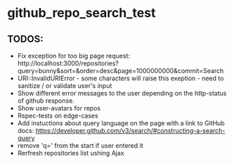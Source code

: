 # github_repo_search_test


## TODOS:

- Fix exception for too big page request: http://localhost:3000/repositories?query=bunny&sort=&order=desc&page=1000000000&commit=Search
- URI::InvalidURIError - some characters will raise this exeption - need to sanitize / or validate user's input 
- Show different error messages to the user depending on the http-status of github response.
- Show user-avatars for repos
- Rspec-tests on edge-cases
- Add instuctions about query language on the page with a link to GitHub docs: https://developer.github.com/v3/search/#constructing-a-search-query
- remove 'q=' from the start if user entered it
- Rerfresh repositories list ushing Ajax 

